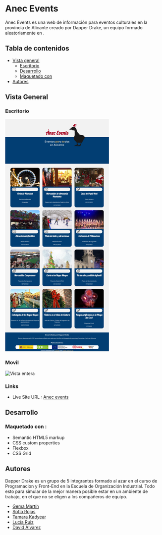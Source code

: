 # Anec Events

Anec Events es una web de información para eventos culturales en la provincia de Alicante
creado por Dapper Drake, un equipo formado aleatoriamente en .

## Tabla de contenidos

- [Vista general](#vista-general)
  - [Escritorio](#escritorio)
  - [Desarrollo](#desarrollo)
  - [Maquetado con](#maquetado-con)
- [Autores](#autores)


## Vista General

### Escritorio
![Vista entera](./src/assets/img/ViewDesktop.png)
### Movil
![Vista entera](./src/assets/img/ViewMobile.png)

### Links
- Live Site URL : [Anec events](https://anecevents.com)
## Desarrollo
### Maquetado con :
- Semantic HTML5 markup
- CSS custom properties
- Flexbox
- CSS Grid

## Autores
Dapper Drake es un grupo de 5 integrantes formado al azar en el curso de Programacion y Front-End en la Escuela de Organización Industrial.
Todo esto para simular de la mejor manera posible estar en un ambiente de trabajo, en el que no se eligen a los compañeros de equipo.

- [Gema Martín](https://github.com/geminway92)
- [Sofía Rojas](https://github.com/RoseGafe)
- [Tamara Kadyear](https://github.com/TKadyear)
- [Lucía Ruiz](https://github.com/Lulurm22)
- [David Álvarez](https://github.com/deivizzzZ)


